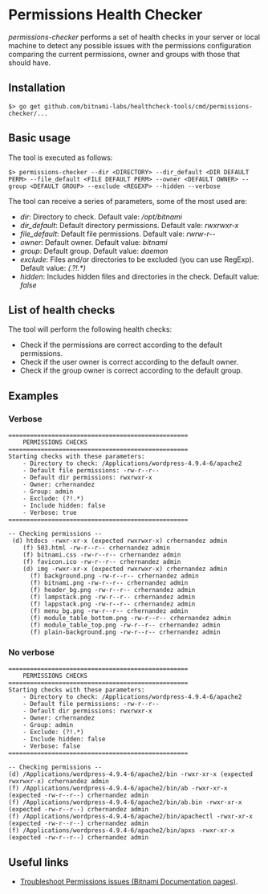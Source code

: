# Permissions Health Checker

_permissions-checker_ performs a set of health checks in your server or local machine to detect any possible issues with the permissions configuration comparing the current permissions, owner and groups with those that should have.

## Installation

```
$> go get github.com/bitnami-labs/healthcheck-tools/cmd/permissions-checker/...
```

## Basic usage

The tool is executed as follows:

```
$> permissions-checker --dir <DIRECTORY> --dir_default <DIR DEFAULT PERM> --file_default <FILE DEFAULT PERM> --owner <DEFAULT OWNER> --group <DEFAULT GROUP> --exclude <REGEXP> --hidden --verbose
```

The tool can receive a series of parameters, some of the most used are:

- *dir*: Directory to check. Default vale: */opt/bitnami*
- *dir_default*: Default directory permissions. Default vale: *rwxrwxr-x*
- *file_default*: Default file permissions. Default vale: *rwrw-r--*
- *owner*: Default owner. Default value: *bitnami*
- *group*: Default group. Default value: *daemon*
- *exclude*: Files and/or directories to be excluded (you can use RegExp). Default value: *(.?!.\*)*
- *hidden*: Includes hidden files and directories in the check. Default value: *false*

## List of health checks

The tool will perform the following health checks:

- Check if the permissions are correct according to the default permissions.
- Check if the user owner is correct according to the default owner.
- Check if the group owner is correct according to the default group.

## Examples

### Verbose

```
==================================================
	PERMISSIONS CHECKS
==================================================
Starting checks with these parameters:
	- Directory to check: /Applications/wordpress-4.9.4-6/apache2
	- Default file permissions: -rw-r--r--
	- Default dir permissions: rwxrwxr-x
	- Owner: crhernandez
	- Group: admin
	- Exclude: (?!.*)
	- Include hidden: false
	- Verbose: true
==================================================

-- Checking permissions --
 (d) htdocs -rwxr-xr-x (expected rwxrwxr-x) crhernandez admin
    (f) 503.html -rw-r--r-- crhernandez admin
    (f) bitnami.css -rw-r--r-- crhernandez admin
    (f) favicon.ico -rw-r--r-- crhernandez admin
    (d) img -rwxr-xr-x (expected rwxrwxr-x) crhernandez admin
      (f) background.png -rw-r--r-- crhernandez admin
      (f) bitnami.png -rw-r--r-- crhernandez admin
      (f) header_bg.png -rw-r--r-- crhernandez admin
      (f) lampstack.png -rw-r--r-- crhernandez admin
      (f) lappstack.png -rw-r--r-- crhernandez admin
      (f) menu_bg.png -rw-r--r-- crhernandez admin
      (f) module_table_bottom.png -rw-r--r-- crhernandez admin
      (f) module_table_top.png -rw-r--r-- crhernandez admin
      (f) plain-background.png -rw-r--r-- crhernandez admin
```

### No verbose

```
==================================================
	PERMISSIONS CHECKS
==================================================
Starting checks with these parameters:
	- Directory to check: /Applications/wordpress-4.9.4-6/apache2
	- Default file permissions: -rw-r--r--
	- Default dir permissions: rwxrwxr-x
	- Owner: crhernandez
	- Group: admin
	- Exclude: (?!.*)
	- Include hidden: false
	- Verbose: false
==================================================

-- Checking permissions --
(d) /Applications/wordpress-4.9.4-6/apache2/bin -rwxr-xr-x (expected rwxrwxr-x) crhernandez admin
(f) /Applications/wordpress-4.9.4-6/apache2/bin/ab -rwxr-xr-x (expected -rw-r--r--) crhernandez admin
(f) /Applications/wordpress-4.9.4-6/apache2/bin/ab.bin -rwxr-xr-x (expected -rw-r--r--) crhernandez admin
(f) /Applications/wordpress-4.9.4-6/apache2/bin/apachectl -rwxr-xr-x (expected -rw-r--r--) crhernandez admin
(f) /Applications/wordpress-4.9.4-6/apache2/bin/apxs -rwxr-xr-x (expected -rw-r--r--) crhernandez admin
```

## Useful links

- [Troubleshoot Permissions issues (Bitnami Documentation pages)](https://docs.bitnami.com/general/how-to/troubleshoot-permission-issues/).
